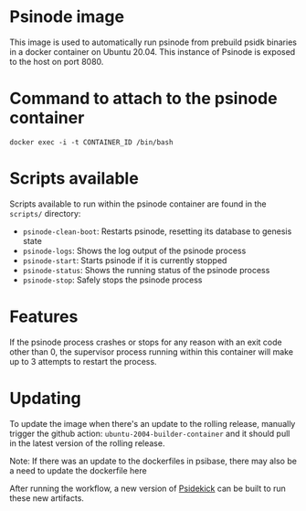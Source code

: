 # Psinode image

This image is used to automatically run psinode from prebuild psidk binaries in a docker container on Ubuntu 20.04. This instance of Psinode is exposed to the host on port 8080.

# Command to attach to the psinode container

`docker exec -i -t CONTAINER_ID /bin/bash`

# Scripts available

Scripts available to run within the psinode container are found in the `scripts/` directory:
- `psinode-clean-boot`: Restarts psinode, resetting its database to genesis state
- `psinode-logs`: Shows the log output of the psinode process
- `psinode-start`: Starts psinode if it is currently stopped
- `psinode-status`: Shows the running status of the psinode process
- `psinode-stop`: Safely stops the psinode process

# Features

If the psinode process crashes or stops for any reason with an exit code other than 0, the supervisor process running within this container will make up to 3 attempts to restart the process.

# Updating

To update the image when there's an update to the rolling release, manually trigger the github action: `ubuntu-2004-builder-container` and it should pull in the latest version of the rolling release.

Note: If there was an update to the dockerfiles in psibase, there may also be a need to update the dockerfile here

After running the workflow, a new version of [Psidekick](https://github.com/gofractally/psidekick-docker-extension) can be built to run these new artifacts.
